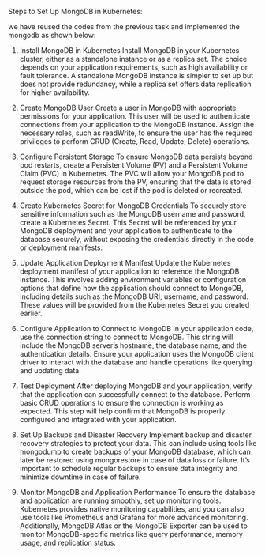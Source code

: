 Steps to Set Up MongoDB in Kubernetes:

we have reused the codes from the previous task and implemented the mongodb as shown below:

1. Install MongoDB in Kubernetes
Install MongoDB in your Kubernetes cluster, either as a standalone instance or as a replica set. The choice depends on your application requirements, such as high availability or fault tolerance. A standalone MongoDB instance is simpler to set up but does not provide redundancy, while a replica set offers data replication for higher availability.

2. Create MongoDB User
Create a user in MongoDB with appropriate permissions for your application. This user will be used to authenticate connections from your application to the MongoDB instance. Assign the necessary roles, such as readWrite, to ensure the user has the required privileges to perform CRUD (Create, Read, Update, Delete) operations.

3. Configure Persistent Storage
To ensure MongoDB data persists beyond pod restarts, create a Persistent Volume (PV) and a Persistent Volume Claim (PVC) in Kubernetes. The PVC will allow your MongoDB pod to request storage resources from the PV, ensuring that the data is stored outside the pod, which can be lost if the pod is deleted or recreated.

4. Create Kubernetes Secret for MongoDB Credentials
To securely store sensitive information such as the MongoDB username and password, create a Kubernetes Secret. This Secret will be referenced by your MongoDB deployment and your application to authenticate to the database securely, without exposing the credentials directly in the code or deployment manifests.

5. Update Application Deployment Manifest
Update the Kubernetes deployment manifest of your application to reference the MongoDB instance. This involves adding environment variables or configuration options that define how the application should connect to MongoDB, including details such as the MongoDB URI, username, and password. These values will be provided from the Kubernetes Secret you created earlier.

6. Configure Application to Connect to MongoDB
In your application code, use the connection string to connect to MongoDB. This string will include the MongoDB server’s hostname, the database name, and the authentication details. Ensure your application uses the MongoDB client driver to interact with the database and handle operations like querying and updating data.

7. Test Deployment
After deploying MongoDB and your application, verify that the application can successfully connect to the database. Perform basic CRUD operations to ensure the connection is working as expected. This step will help confirm that MongoDB is properly configured and integrated with your application.

8. Set Up Backups and Disaster Recovery
Implement backup and disaster recovery strategies to protect your data. This can include using tools like mongodump to create backups of your MongoDB database, which can later be restored using mongorestore in case of data loss or failure. It’s important to schedule regular backups to ensure data integrity and minimize downtime in case of failure.

9. Monitor MongoDB and Application Performance
To ensure the database and application are running smoothly, set up monitoring tools. Kubernetes provides native monitoring capabilities, and you can also use tools like Prometheus and Grafana for more advanced monitoring. Additionally, MongoDB Atlas or the MongoDB Exporter can be used to monitor MongoDB-specific metrics like query performance, memory usage, and replication status.

